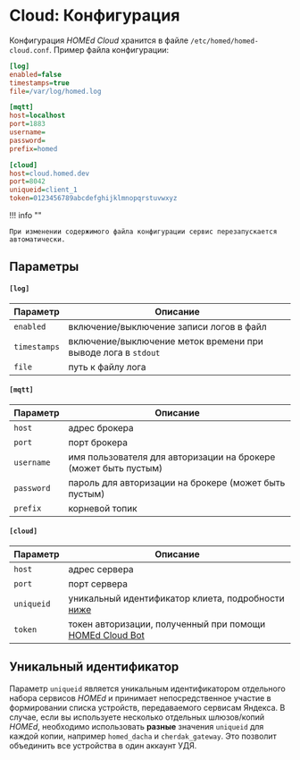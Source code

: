 # Cloud: Конфигурация

Конфигурация _HOMEd Cloud_ хранится в файле `/etc/homed/homed-cloud.conf`. Пример файла конфигурации:

```ini
[log]
enabled=false
timestamps=true
file=/var/log/homed.log

[mqtt]
host=localhost
port=1883
username=
password=
prefix=homed

[cloud]
host=cloud.homed.dev
port=8042
uniqueid=client_1
token=0123456789abcdefghijklmnopqrstuvwxyz
```

!!! info ""

    При изменении содержимого файла конфигурации сервис перезапускается автоматически.

## Параметры

#### `[log]`

| Параметр | Описание |
|----------|----------|
| `enabled`    | включение/выключение записи логов в файл |
| `timestamps` | включение/выключение меток времени при выводе лога в `stdout` |
| `file`       | путь к файлу лога |

#### `[mqtt]`

| Параметр | Описание |
|----------|----------|
| `host`     | адрес брокера |
| `port`     | порт брокера |
| `username` | имя пользователя для авторизации на брокере (может быть пустым) |
| `password` | пароль для авторизации на брокере (может быть пустым) |
| `prefix`   | корневой топик |



#### `[cloud]`

| Параметр | Описание |
|----------|----------|
| `host`     | адрес сервера |
| `port`     | порт сервера |
| `uniqueid` | уникальный идентификатор клиета, подробности [ниже](#_2) |
| `token`    | токен авторизации, полученный при помощи [HOMEd Cloud Bot](https://t.me/homedCloudBot) |

## Уникальный идентификатор

Параметр `uniqueid` является уникальным идентификатором отдельного набора сервисов _HOMEd_ и принимает непосредственное участие в формировании списка устройств, передаваемого сервисам Яндекса. В случае, если вы используете несколько отдельных шлюзов/копий _HOMEd_, необходимо использовать __разные__ значения `uniqueid` для каждой копии, например `homed_dacha` и `cherdak_gateway`. Это позволит объединить все устройства в один аккаунт УДЯ.
